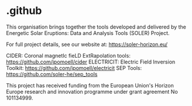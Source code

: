 # .github

This organisation brings together the tools developed and delivered by the Energetic Solar Eruptions: Data and Analysis Tools (SOLER) Project.

For full project details, see our website at: https://soler-horizon.eu/

CIDER: Coronal magnetIc fieLD ExtRapolation tools: https://github.com/jpomoell/cider
ELECTRICIT: Electric Field Inversion Toolkit: https://github.com/jpomoell/electricit
SEP Tools: https://github.com/soler-he/sep_tools

This project has received funding from the European Union's Horizon Europe research and innovation programme under grant agreement No 101134999.
